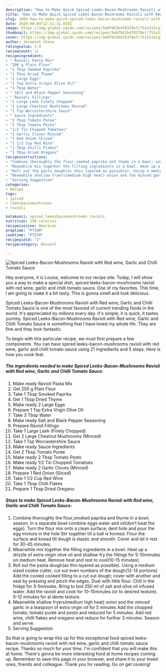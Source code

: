 ```yaml
---
description: "How to Make Quick Spiced Leeks-Bacon-Mushrooms Ravioli with Red wine, Garlic and Chilli Tomato Sauce"
title: "How to Make Quick Spiced Leeks-Bacon-Mushrooms Ravioli with Red wine, Garlic and Chilli Tomato Sauce"
slug: 1005-how-to-make-quick-spiced-leeks-bacon-mushrooms-ravioli-with-red-wine-garlic-and-chilli-tomato-sauce
date: 2020-08-04T12:11:31.015Z
image: https://img-global.cpcdn.com/recipes/9a0fb63b4f8378ef/751x532cq70/spiced-leeks-bacon-mushrooms-ravioli-with-red-wine-garlic-and-chilli-tomato-sauce-recipe-main-photo.jpg
thumbnail: https://img-global.cpcdn.com/recipes/9a0fb63b4f8378ef/751x532cq70/spiced-leeks-bacon-mushrooms-ravioli-with-red-wine-garlic-and-chilli-tomato-sauce-recipe-main-photo.jpg
cover: https://img-global.cpcdn.com/recipes/9a0fb63b4f8378ef/751x532cq70/spiced-leeks-bacon-mushrooms-ravioli-with-red-wine-garlic-and-chilli-tomato-sauce-recipe-main-photo.jpg
author: Jeremiah Stone
ratingvalue: 3.9
reviewcount: 11
recipeingredient:
- " Ravioli Pasta Mix"
- "200 g Plain Flour"
- "1 Tbsp Smoked Paprika"
- "1 Tbsp Dried Thyme"
- "2 Large Eggs"
- "1 Tsp Extra Virgin Olive Oil"
- "3 Tbsp Water"
- " Salt and Black Pepper Seasoning"
- " Ravioli Fillings"
- "1 Large Leek Finely Chopped"
- "2 Large Chestnut Mushrooms Minced"
- "1 Tsp Worcestershire Sauce"
- " Sauce Ingredients"
- "2 Tbsp Tomato Puree"
- "2 Tbsp Tomato Pesto"
- "1/2 Tin Chopped Tomatoes"
- "2 Garlic Cloves Minced"
- "1 Red Onion Sliced"
- "1 1/2 Cup Red Wine"
- "1 Tbsp Chilli Flakes"
- "1 Tbsp Dried Oregano"
recipeinstructions:
- "Combine thoroughly the flour,smoked paprika and thyme in a bowl; season. In a separate bowl combine eggs water and oil(don’t beat the eggs). Turn the flour mix onto a clean surface; dent hole and pour the egg mixture in the hole Stir together till a ball is formed. Flour the surface and knead till dough is elastic and smooth. Cover and let it rest for 30-45 minutes."
- "Meanwhile mix together the filling ingredients in a bowl. Heat up a drizzle of extra virgin olive oil and shallow fry the fillings for 5-10minutes on medium heat. Remove heat and rest to cool(10-15 minutes)."
- "Roll out the pasta dough(as thin layered as possible). Using a medium sized cookie cutter, cut out even numbers of the dough(12-14 portions) Add the cooled cooked filling to a cut out dough; cover with another and seal by pressing and pinch the edges. Dust with little flour. Chill in the fridge for 3-5minutes. Bring to boil 250 ml of salt and olive oil infused water. Add the ravioli and cook for 10-15minutes (or to desired texture). 9-12 minutes for al dente texture."
- "Meanwhile shallow fryers(medium high heat) onion and the minced garlic in a teaspoon of extra virgin oil for 5 minutes Add the chopped tomato, tomato purée and pesto and reduced for 5 minutes. Add red wine, chilli flakes and oregano and reduce for further 3 minutes. Season and serve."
- "Serving Suggestion"
categories:
- Recipe
tags:
- spiced
- leeksbaconmushrooms
- ravioli

katakunci: spiced leeksbaconmushrooms ravioli 
nutrition: 250 calories
recipecuisine: American
preptime: "PT19M"
cooktime: "PT57M"
recipeyield: "2"
recipecategory: Dessert

---
```



![Spiced Leeks-Bacon-Mushrooms Ravioli with Red wine, Garlic and Chilli Tomato Sauce](https://img-global.cpcdn.com/recipes/9a0fb63b4f8378ef/751x532cq70/spiced-leeks-bacon-mushrooms-ravioli-with-red-wine-garlic-and-chilli-tomato-sauce-recipe-main-photo.jpg)

Hey everyone, it is Louise, welcome to our recipe site. Today, I will show you a way to make a special dish, spiced leeks-bacon-mushrooms ravioli with red wine, garlic and chilli tomato sauce. One of my favorites. This time, I am going to make it a bit tasty. This is gonna smell and look delicious.

Spiced Leeks-Bacon-Mushrooms Ravioli with Red wine, Garlic and Chilli Tomato Sauce is one of the most favored of current trending foods in the world. It's appreciated by millions every day. It's simple, it is quick, it tastes yummy. Spiced Leeks-Bacon-Mushrooms Ravioli with Red wine, Garlic and Chilli Tomato Sauce is something that I have loved my whole life. They are fine and they look fantastic.




To begin with this particular recipe, we must first prepare a few components. You can have spiced leeks-bacon-mushrooms ravioli with red wine, garlic and chilli tomato sauce using 21 ingredients and 5 steps. Here is how you cook that.

<!--inarticleads1-->

##### The ingredients needed to make Spiced Leeks-Bacon-Mushrooms Ravioli with Red wine, Garlic and Chilli Tomato Sauce:

1. Make ready  Ravioli Pasta Mix
1. Get 200 g Plain Flour
1. Take 1 Tbsp Smoked Paprika
1. Get 1 Tbsp Dried Thyme
1. Make ready 2 Large Eggs
1. Prepare 1 Tsp Extra Virgin Olive Oil
1. Take 3 Tbsp Water
1. Make ready  Salt and Black Pepper Seasoning
1. Prepare  Ravioli Fillings
1. Take 1 Large Leek (Finely Chopped)
1. Get 2 Large Chestnut Mushrooms (Minced)
1. Take 1 Tsp Worcestershire Sauce
1. Make ready  Sauce Ingredients
1. Get 2 Tbsp Tomato Puree
1. Make ready 2 Tbsp Tomato Pesto
1. Make ready 1/2 Tin Chopped Tomatoes
1. Make ready 2 Garlic Cloves (Minced)
1. Prepare 1 Red Onion (Sliced)
1. Take 1 1/2 Cup Red Wine
1. Take 1 Tbsp Chilli Flakes
1. Prepare 1 Tbsp Dried Oregano




<!--inarticleads2-->

##### Steps to make Spiced Leeks-Bacon-Mushrooms Ravioli with Red wine, Garlic and Chilli Tomato Sauce:

1. Combine thoroughly the flour,smoked paprika and thyme in a bowl; season. In a separate bowl combine eggs water and oil(don’t beat the eggs). Turn the flour mix onto a clean surface; dent hole and pour the egg mixture in the hole Stir together till a ball is formed. Flour the surface and knead till dough is elastic and smooth. Cover and let it rest for 30-45 minutes.
1. Meanwhile mix together the filling ingredients in a bowl. Heat up a drizzle of extra virgin olive oil and shallow fry the fillings for 5-10minutes on medium heat. Remove heat and rest to cool(10-15 minutes).
1. Roll out the pasta dough(as thin layered as possible). Using a medium sized cookie cutter, cut out even numbers of the dough(12-14 portions) Add the cooled cooked filling to a cut out dough; cover with another and seal by pressing and pinch the edges. Dust with little flour. Chill in the fridge for 3-5minutes. Bring to boil 250 ml of salt and olive oil infused water. Add the ravioli and cook for 10-15minutes (or to desired texture). 9-12 minutes for al dente texture.
1. Meanwhile shallow fryers(medium high heat) onion and the minced garlic in a teaspoon of extra virgin oil for 5 minutes Add the chopped tomato, tomato purée and pesto and reduced for 5 minutes. Add red wine, chilli flakes and oregano and reduce for further 3 minutes. Season and serve.
1. Serving Suggestion




So that is going to wrap this up for this exceptional food spiced leeks-bacon-mushrooms ravioli with red wine, garlic and chilli tomato sauce recipe. Thanks so much for your time. I'm confident that you will make this at home. There's gonna be more interesting food at home recipes coming up. Remember to save this page in your browser, and share it to your loved ones, friends and colleague. Thank you for reading. Go on get cooking!
